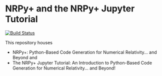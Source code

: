 # NRPy+ and the NRPy+ Jupyter Tutorial
[![Build Status](https://travis-ci.org/zachetienne/nrpytutorial.svg?branch=master)](https://travis-ci.org/zachetienne/nrpytutorial)

This repository houses
* NRPy+: Python-Based Code Generation for Numerical Relativity... and Beyond and 
* The NRPy+ Jupyter Tutorial: An Introduction to Python-Based Code Generation for Numerical Relativity... and Beyond!
